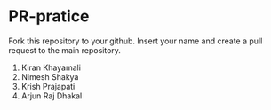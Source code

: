 # PR-pratice
Fork this repository to your github. Insert your name and create a pull request to the main repository.
1. Kiran Khayamali
2. Nimesh Shakya
3. Krish Prajapati
4. Arjun Raj Dhakal
